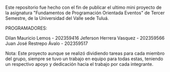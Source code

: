 Este repositorio fue hecho con el fin de publicar el ultimo mini proyecto de la asignatura "Fundamentos de Programación Orientada Eventos" de Tercer Semestre, de la Universidad del Valle sede Tuluá.

PROGRAMADORES:

Dilan Mauricio Lemos - 202359416
Jeferson Herrera Vasquez - 202359566
Juan José Restrepo Ávalo - 202359517

Nota: Este proyecto aunque se realizó dividiendo tareas para cada miembro del grupo, siempre se tuvo un trabajo en equipo para todas estas, teniendo un respectivo apoyo y dedicación hacia el trabajo por cada integrante.
